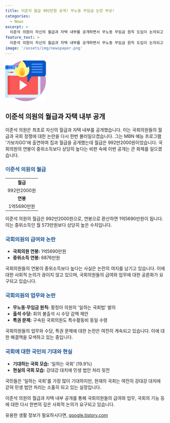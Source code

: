 ```yaml
---
title: 이준석 월급 992만원 공개! 무노동 무임금 논란 부상!
categories:
  - News
excerpt: >
  이준석 의원이 자신의 월급과 자택 내부를 공개하면서 무노동 무임금 원칙 도입이 논의되고 있다. 이 의원의 연봉은 1억5690만원으로, 국회의원 연봉은 중위소득보다 높은데도 민생 현안에 대한 입법이 소홀해 비판을 받고 있다. 특히 국회의원들의 수당과 특권에 대한 논란이 끊이지 않는 가운데, 이에 대한 개선안으로 일하는 국회법이 논의되고 있다. 또한, 국민들의 기대와는 달리 22대 국회는 여야 간 정쟁에 휘말려 민생 법안 처리가 소홀한 상황이며, 개원식조차 이뤄지지 못하고 있다.
feature_text: >
  이준석 의원이 자신의 월급과 자택 내부를 공개하면서 무노동 무임금 원칙 도입이 논의되고 있다. 이 의원의 연봉은 1억5690만원으로, 국회의원 연봉은 중위소득보다 높은데도 민생 현안에 대한 입법이 소홀해 비판을 받고 있다. 특히 국회의원들의 수당과 특권에 대한 논란이 끊이지 않는 가운데, 이에 대한 개선안으로 일하는 국회법이 논의되고 있다. 또한, 국민들의 기대와는 달리 22대 국회는 여야 간 정쟁에 휘말려 민생 법안 처리가 소홀한 상황이며, 개원식조차 이뤄지지 못하고 있다.
image: '/assets/img/newspaper.png'
---
```


<p><img src="/assets/img/news.png" alt="rentncar 속보" /></p>

<h2 data-ke-size="size26">이준석 의원의 월급과 자택 내부 공개</h2>

<p data-ke-size="size16">이준석 의원은 최초로 자신의 월급과 자택 내부를 공개했습니다. 이는 국회의원들의 월급과 국회 정쟁에 대한 논란을 다시 한번 불러일으켰습니다. 그는 MBN 예능 프로그램 '가보자GO'에 출연하여 집과 월급을 공개했는데 월급은 992만2000원이었습니다. 국회의원의 연봉이 중위소득보다 상당히 높다는 비판 속에 이번 공개는 큰 화제를 일으켰습니다.</p>

<h3><b><span style="color: #1a5490;">이준석 의원의 월급</span></b></h3>

<table>
<tbody>
<tr>
<td style="text-align: center; height: 17px;"><b>월급</b></td>
</tr>
<tr>
<td style="text-align: center; height: 17px;">992만2000원</td>
</tr>
<tr>
<td style="text-align: center; height: 17px;"><b>연봉</b></td>
</tr>
<tr>
<td style="text-align: center; height: 17px;">1억5690만원</td>
</tr>
</tbody>
</table>

<p data-ke-size="size16">이준석 의원의 월급은 992만2000원으로, 연봉으로 환산하면 1억5690만원이 됩니다. 이는 중위소득인 월 573만원보다 상당히 높은 수치입니다.</p>

<h3><b><span style="color: #1a5490;">국회의원의 급여와 논란</span></b></h3>

<ul>
<li><b>국회의원 연봉:</b> 1억5690만원</li>
<li><b>중위소득 연봉:</b> 6876만원</li>
</ul>

<p data-ke-size="size16">국회의원들의 연봉이 중위소득보다 높다는 사실은 논란의 여지를 남기고 있습니다. 이에 대한 사회적 논의가 끊이지 않고 있으며, 국회의원들의 급여와 업무에 대한 공론화가 요구되고 있습니다.</p>

<h3><b><span style="color: #1a5490;">국회의원의 업무와 논란</span></b></h3>

<ul>
<li><b>무노동·무임금 원칙:</b> 황정아 의원의 '일하는 국회법' 발의</li>
<li><b>출석 수당:</b> 회의 불출석 시 수당 감액 제안</li>
<li><b>특권 문제:</b> 구속된 국회의원도 특수활동비 동일 수령</li>
</ul>

<p data-ke-size="size16">국회의원들의 업무와 수당, 특권 문제에 대한 논란은 여전히 계속되고 있습니다. 이에 대한 해결책을 모색하고 있는 중입니다.</p>

<h3><b><span style="color: #1a5490;">국회에 대한 국민의 기대와 현실</span></b></h3>

<ul>
<li><b>기대하는 국회 모습:</b> '일하는 국회' (19.9%)</li>
<li><b>현실의 국회 모습:</b> 강대강 대치에 민생 법안 처리 뒷전</li>
</ul>

<p data-ke-size="size16">국민들은 '일하는 국회'를 가장 많이 기대하지만, 현재의 국회는 여전히 강대강 대치에 갇혀 민생 법안 처리는 소홀히 되고 있는 실정입니다.</p>

<p data-ke-size="size16">이준석 의원의 월급과 자택 내부 공개를 통해 국회의원들의 급여와 업무, 국회의 기능 등에 대한 다시 한번의 깊은 사회적 논의가 요구되고 있습니다.</p>
유용한 생활 정보가 필요하시다면, <a href="https://qoogle.tistory.com" rel="dofollow">qoogle.tistory.com</a>


